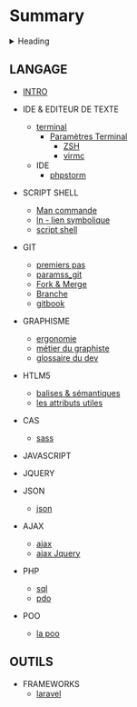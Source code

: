 # Summary

<details>
<summary>Heading</summary>
    + markdown list 1
        + nested list 1
        + nested list 2
    + markdown list 2
</details>

## LANGAGE
* [INTRO](README.md)

* IDE & EDITEUR DE TEXTE
    * [terminal](editorIde/terminal.md)
        * [Paramètres Terminal](bash_script/param_terminal.md)
            * [ZSH](bash_script/param_zshrc.md)
            * [virmc](bash_script/vimrc_config.md)
    * IDE
        * [phpstorm](editorIde/ide_phpstorm.md)
    
* SCRIPT SHELL
    * [Man commande](bash_script/commande.md)
    * [ln - lien symbolique](bash_script/ln_liensymbolique.md)
    * [script shell](bash_script/info.md)   
* GIT
    * [premiers pas](git/learningit.md)
    * [paramss_git](git/params_git.md)
    * [Fork & Merge](git/fork_merge.md)
    * [Branche](git/branch.md)
    * [gitbook](gitbookDoc/gitbook.md)
* GRAPHISME
    * [ergonomie](graphisme/ergonomie.md)
    * [métier du graphiste](graphisme/metierGraphiste.md)
    * [glossaire du dev](graphisme/glossaireDev.md)
* HTLM5
    * [balises & sémantiques](html5/balises.md)
    * [les attributs utiles](html5/attributes.md)
* CAS
    * [sass](cssAndSass/sass.md)
* JAVASCRIPT
* JQUERY
* JSON
    * [json](json/jsonfile.md)
* AJAX
    * [ajax](ajax/ajax.md)
    * [ajax Jquery](ajax/jqueryajax.md)
* PHP
    * [sql](php/sql.md)
    * [pdo](php/pdo.md)
* POO
    * [la poo](poo/poo.md)

## OUTILS
* FRAMEWORKS
    * [laravel](laravel/laravel_install.md)

